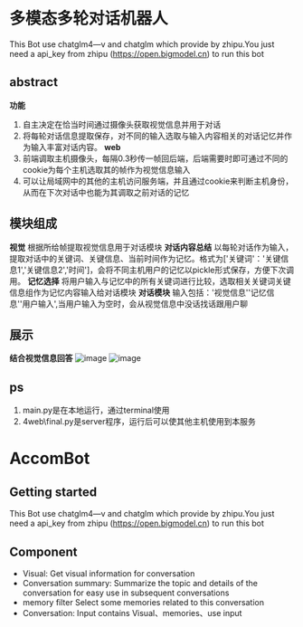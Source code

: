 # 多模态多轮对话机器人
This Bot use chatglm4—v and chatglm which provide by zhipu.You just need a api_key from zhipu (https://open.bigmodel.cn) to run this bot
## abstract
**功能**
1. 自主决定在恰当时间通过摄像头获取视觉信息并用于对话 
2. 将每轮对话信息提取保存，对不同的输入选取与输入内容相关的对话记忆并作为输入丰富对话内容。
**web**
1. 前端调取主机摄像头，每隔0.3秒传一帧回后端，后端需要时即可通过不同的cookie为每个主机选取其的帧作为视觉信息输入
2. 可以让局域网中的其他的主机访问服务端，并且通过cookie来判断主机身份，从而在下次对话中也能为其调取之前对话的记忆

## 模块组成
**视觉**
根据所给帧提取视觉信息用于对话模块
**对话内容总结**
以每轮对话作为输入，提取对话中的关键词、关键信息、当前时间作为记忆。格式为['关键词'：'关键信息1','关键信息2','时间']，会将不同主机用户的记忆以pickle形式保存，方便下次调用。
**记忆选择**
将用户输入与记忆中的所有关键词进行比较，选取相关关键词关键信息组作为记忆内容输入给对话模块
**对话模块**
输入包括：'视觉信息''记忆信息''用户输入',当用户输入为空时，会从视觉信息中没话找话跟用户聊

## 展示
**结合视觉信息回答**
![image]('https://github.com/befocuss/accombot/raw/main/image/cup.png')
![image]('https://github.com/befocuss/accombot/raw/main/image/穿搭.png')

## ps
1. main.py是在本地运行，通过terminal使用
2. 4web\final.py是server程序，运行后可以使其他主机使用到本服务
# AccomBot

## Getting started

This Bot use chatglm4—v and chatglm which provide by zhipu.You just need a api_key from zhipu (https://open.bigmodel.cn) to run this bot

## Component
* Visual:
Get visual information for conversation
* Conversation summary:
Summarize the topic and details of the conversation for easy use in subsequent conversations
* memory filter
Select some memories related to this conversation
* Conversation:
Input contains Visual、memories、use input
